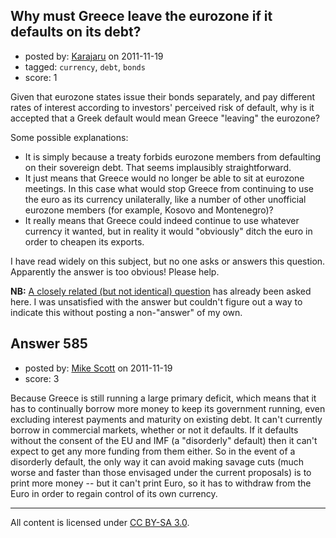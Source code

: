 ## Why must Greece leave the eurozone if it defaults on its debt?

- posted by: [Karajaru](https://stackexchange.com/users/-1/410-karajaru) on 2011-11-19
- tagged: `currency`, `debt`, `bonds`
- score: 1

Given that eurozone states issue their bonds separately, and pay different rates of interest according to investors' perceived risk of default, why is it accepted that a Greek default would mean Greece "leaving" the eurozone?

Some possible explanations:

 - It is simply because a treaty forbids eurozone members from defaulting on their sovereign debt. That seems implausibly straightforward.
 - It just means that Greece would no longer be able to sit at eurozone meetings. In this case what would stop Greece from continuing to use the euro as its currency unilaterally, like a number of other unofficial eurozone members (for example, Kosovo and Montenegro)?
 - It really means that Greece could indeed continue to use whatever currency it wanted, but in reality it would "obviously" ditch the euro in order to cheapen its exports.

I have read widely on this subject, but no one asks or answers this question. Apparently the answer is too obvious! Please help.

**NB:** [A closely related (but not identical) question][1] has already been asked here. I was unsatisfied with the answer but couldn't figure out a way to indicate this without posting a non-"answer" of my own.


  [1]: http://economics.stackexchange.com/questions/3/what-are-some-of-the-options-and-consequences-available-to-greece


## Answer 585

- posted by: [Mike Scott](https://stackexchange.com/users/-1/31-mike-scott) on 2011-11-19
- score: 3

Because Greece is still running a large primary deficit, which means that it has to continually borrow more money to keep its government running, even excluding interest payments and maturity on existing debt. It can't currently borrow in commercial markets, whether or not it defaults. If it defaults without the consent of the EU and IMF (a "disorderly" default) then it can't expect to get any more funding from them either. So in the event of a disorderly default, the only way it can avoid making savage cuts (much worse and faster than those envisaged under the current proposals) is to print more money -- but it can't print Euro, so it has to withdraw from the Euro in order to regain control of its own currency.



---

All content is licensed under [CC BY-SA 3.0](https://creativecommons.org/licenses/by-sa/3.0/).

